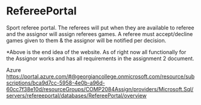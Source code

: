 # RefereePortal
Sport referee portal. The referees will put when they are available to referee and the assignor will assign referees games. A referee must accept/decline games given to them &amp; the assignor will be notified per decision.

*Above is the end idea of the website. As of right now all functionally for the Assignor works and has all requirements in the assignment 2 document.

Azure
https://portal.azure.com/#@georgiancollege.onmicrosoft.com/resource/subscriptions/bca9d7cc-5958-4e0b-a96d-60cc7f38e10d/resourceGroups/COMP2084Assign/providers/Microsoft.Sql/servers/refereeportal/databases/RefereePortal/overview
